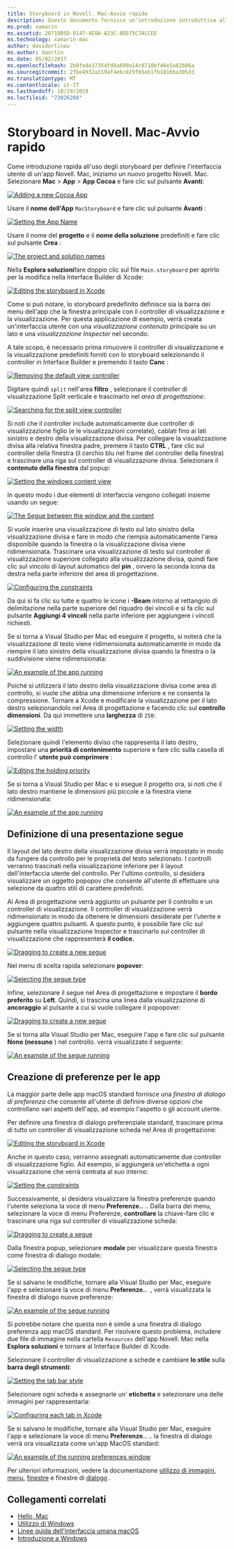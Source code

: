 ```yaml
---
title: Storyboard in Novell. Mac-Avvio rapido
description: Questo documento fornisce un'introduzione introduttiva alla creazione di interfacce utente macOS con storyboard in Novell. Mac. Viene descritto come creare un segue e creare una finestra delle preferenze.
ms.prod: xamarin
ms.assetid: 20719B5D-8147-4E8A-A23C-8D575C7ACCEE
ms.technology: xamarin-mac
author: davidortinau
ms.author: daortin
ms.date: 05/02/2017
ms.openlocfilehash: 2b8fede37354fd8a899a14c0710bf46e5a82b86a
ms.sourcegitcommit: 2fbe4932a319af4ebc829f65eb1fb1816ba305d3
ms.translationtype: MT
ms.contentlocale: it-IT
ms.lasthandoff: 10/29/2019
ms.locfileid: "73026208"
---
```

# <a name="storyboards-in-xamarinmac-quick-start"></a>Storyboard in Novell. Mac-Avvio rapido

Come introduzione rapida all'uso degli storyboard per definire l'interfaccia utente di un'app Novell. Mac, iniziamo un nuovo progetto Novell. Mac. Selezionare **Mac** > **App** > **App Cocoa** e fare clic sul pulsante **Avanti**:

[![](quickstart-images/qs01.png "Adding a new Cocoa App")](quickstart-images/qs01.png#lightbox)

Usare il **nome dell'App** `MacStoryboard` e fare clic sul pulsante **Avanti** :

[![](quickstart-images/qs02.png "Setting the App Name")](quickstart-images/qs02.png#lightbox)

Usare il nome del **progetto** e il **nome della soluzione** predefiniti e fare clic sul pulsante **Crea** :

[![](quickstart-images/qs03.png "The project and solution names")](quickstart-images/qs03.png#lightbox)

Nella **Esplora soluzioni**fare doppio clic sul file `Main.storyboard` per aprirlo per la modifica nella Interface Builder di Xcode:

[![](quickstart-images/qs04.png "Editing the storyboard in Xcode")](quickstart-images/qs04.png#lightbox)

Come si può notare, lo storyboard predefinito definisce sia la barra dei menu dell'app che la finestra principale con il controller di visualizzazione e la visualizzazione. Per questa applicazione di esempio, verrà creata un'interfaccia utente con una _visualizzazione contenuto_ principale su un lato e una _visualizzazione Inspector_ nel secondo.

A tale scopo, è necessario prima rimuovere il controller di visualizzazione e la visualizzazione predefiniti forniti con lo storyboard selezionando il controller in Interface Builder e premendo il tasto **Canc** :

[![](quickstart-images/qs05.png "Removing the default view controller")](quickstart-images/qs05.png#lightbox)

Digitare quindi `split` nell'area **filtro** , selezionare il controller di visualizzazione Split verticale e trascinarlo nel _area di progettazione_:

[![](quickstart-images/qs06.png "Searching for the split view controller")](quickstart-images/qs06.png#lightbox)

Si noti che il controller include automaticamente due controller di visualizzazione figlio (e le visualizzazioni correlate), cablati fino ai lati sinistro e destro della visualizzazione divisa. Per collegare la visualizzazione divisa alla relativa finestra padre, premere il tasto **CTRL** , fare clic sul controller della finestra (il cerchio blu nel frame del controller della finestra) e trascinare una riga sul controller di visualizzazione divisa. Selezionare il **contenuto della finestra** dal popup:

[![](quickstart-images/qs07.png "Setting the windows content view")](quickstart-images/qs07.png#lightbox)

In questo modo i due elementi di interfaccia vengono collegati insieme usando un segue:

[![](quickstart-images/qs08.png "The Segue between the window and the content")](quickstart-images/qs08.png#lightbox)

Si vuole inserire una visualizzazione di testo sul lato sinistro della visualizzazione divisa e fare in modo che riempia automaticamente l'area disponibile quando la finestra o la visualizzazione divisa viene ridimensionata. Trascinare una visualizzazione di testo sul controller di visualizzazione superiore collegato alla visualizzazione divisa, quindi fare clic sul vincolo di layout automatico del **pin** , ovvero la seconda icona da destra nella parte inferiore del area di progettazione.

[![](quickstart-images/qs09.png "Configuring the constraints")](quickstart-images/qs09.png#lightbox)

Da qui si fa clic su tutte e quattro le icone i **-Beam** intorno al rettangolo di delimitazione nella parte superiore del riquadro dei vincoli e si fa clic sul pulsante **Aggiungi 4 vincoli** nella parte inferiore per aggiungere i vincoli richiesti.

Se si torna a Visual Studio per Mac ed eseguire il progetto, si noterà che la visualizzazione di testo viene ridimensionata automaticamente in modo da riempire il lato sinistro della visualizzazione divisa quando la finestra o la suddivisione viene ridimensionata:

[![](quickstart-images/qs10.png "An example of the app running")](quickstart-images/qs10.png#lightbox)

Poiché si utilizzerà il lato destro della visualizzazione divisa come area di controllo, si vuole che abbia una dimensione inferiore e ne consenta la compressione. Tornare a Xcode e modificare la visualizzazione per il lato destro selezionandolo nel Area di progettazione e facendo clic sul **controllo dimensioni**. Da qui immettere una **larghezza** di `250`:

[![](quickstart-images/qs11.png "Setting the width")](quickstart-images/qs11.png#lightbox)

Selezionare quindi l'elemento diviso che rappresenta il lato destro, impostare una **priorità di contenimento** superiore e fare clic sulla casella di controllo l' **utente può comprimere** :

[![](quickstart-images/qs12.png "Editing the holding priority")](quickstart-images/qs12.png#lightbox)

Se si torna a Visual Studio per Mac e si esegue il progetto ora, si noti che il lato destro mantiene le dimensioni più piccole e la finestra viene ridimensionata:

[![](quickstart-images/qs13.png "An example of the app running")](quickstart-images/qs13.png#lightbox)

<a name="Defining-a-Presentation-Segue" />

## <a name="defining-a-presentation-segue"></a>Definizione di una presentazione segue

Il layout del lato destro della visualizzazione divisa verrà impostato in modo da fungere da controllo per le proprietà del testo selezionato. I controlli verranno trascinati nella visualizzazione inferiore per il layout dell'interfaccia utente del controllo. Per l'ultimo controllo, si desidera visualizzare un oggetto popopov che consente all'utente di effettuare una selezione da quattro stili di carattere predefiniti.

Al Area di progettazione verrà aggiunto un pulsante per il controllo e un controller di visualizzazione. Il controller di visualizzazione verrà ridimensionato in modo da ottenere le dimensioni desiderate per l'utente e aggiungere quattro pulsanti. A questo punto, è possibile fare clic sul pulsante nella visualizzazione Inspector e trascinarlo sul controller di visualizzazione che rappresenterà **il codice.**

[![](quickstart-images/qs14.png "Dragging to create a new segue")](quickstart-images/qs14.png#lightbox)

Nel menu di scelta rapida selezionare **popover**: 

[![](quickstart-images/qs15.png "Selecting the segue type")](quickstart-images/qs15.png#lightbox)

Infine, selezionare il segue nel Area di progettazione e impostare il **bordo preferito** su **Left**. Quindi, si trascina una linea dalla visualizzazione di **ancoraggio** al pulsante a cui si vuole collegare il popopover:

[![](quickstart-images/qs16.png "Dragging to create a new segue")](quickstart-images/qs16.png#lightbox)

Se si torna alla Visual Studio per Mac, eseguire l'app e fare clic sul pulsante **None (nessuno** ) nel controllo. verrà visualizzato il seguente:

[![](quickstart-images/qs17.png "An example of the segue running")](quickstart-images/qs17.png#lightbox)

<a name="Creating-App-Preferences" />

## <a name="creating-app-preferences"></a>Creazione di preferenze per le app

La maggior parte delle app macOS standard fornisce una _finestra di dialogo di preferenza_ che consente all'utente di definire diverse opzioni che controllano vari aspetti dell'app, ad esempio l'aspetto o gli account utente.

Per definire una finestra di dialogo preferenziale standard, trascinare prima di tutto un controller di visualizzazione scheda nel Area di progettazione:

[![](quickstart-images/qs18.png "Editing the storyboard in Xcode")](quickstart-images/qs18.png#lightbox)

Anche in questo caso, verranno assegnati automaticamente due controller di visualizzazione figlio. Ad esempio, si aggiungerà un'etichetta a ogni visualizzazione che verrà centrata al suo interno:

[![](quickstart-images/qs19.png "Setting the constraints")](quickstart-images/qs19.png#lightbox)

Successivamente, si desidera visualizzare la finestra preferenze quando l'utente seleziona la voce di menu **Preferenze..** .. Dalla barra dei menu, selezionare la voce di menu Preferenze, **controllare** la chiave-fare clic e trascinare una riga sul controller di visualizzazione scheda:

[![](quickstart-images/qs20.png "Dragging to create a segue")](quickstart-images/qs20.png#lightbox)

Dalla finestra popup, selezionare **modale** per visualizzare questa finestra come finestra di dialogo modale:

[![](quickstart-images/qs21.png "Selecting the segue type")](quickstart-images/qs21.png#lightbox)

Se si salvano le modifiche, tornare alla Visual Studio per Mac, eseguire l'app e selezionare la voce di menu **Preferenze..** ., verrà visualizzata la finestra di dialogo nuove preferenze:

[![](quickstart-images/qs22.png "An example of the segue running")](quickstart-images/qs22.png#lightbox)

Si potrebbe notare che questa non è simile a una finestra di dialogo preferenza app macOS standard. Per risolvere questo problema, includere due file di immagine nella cartella `Resources` dell'app Novell. Mac nella **Esplora soluzioni** e tornare al Interface Builder di Xcode.

Selezionare il controller di visualizzazione a schede e cambiare **lo stile** sulla **barra degli strumenti**: 

[![](quickstart-images/qs23.png "Setting the tab bar style")](quickstart-images/qs23.png#lightbox)

Selezionare ogni scheda e assegnarle un' **etichetta** e selezionare una delle immagini per rappresentarla:

[![](quickstart-images/qs24.png "Configuring each tab in Xcode")](quickstart-images/qs24.png#lightbox)

Se si salvano le modifiche, tornare alla Visual Studio per Mac, eseguire l'app e selezionare la voce di menu **Preferenze..** .. la finestra di dialogo verrà ora visualizzata come un'app MacOS standard:

[![](quickstart-images/qs25.png "An example of the running preferences window")](quickstart-images/qs25.png#lightbox)

Per ulteriori informazioni, vedere la documentazione [utilizzo di immagini](~/mac/app-fundamentals/image.md), [menu](~/mac/user-interface/menu.md), [finestre](~/mac/user-interface/window.md) e finestre di [dialogo](~/mac/user-interface/dialog.md) .

## <a name="related-links"></a>Collegamenti correlati

- [Hello, Mac](~/mac/get-started/hello-mac.md)
- [Utilizzo di Windows](~/mac/user-interface/window.md)
- [Linee guida dell'interfaccia umana macOS](https://developer.apple.com/design/human-interface-guidelines/macos/overview/themes/)
- [Introduzione a Windows](https://developer.apple.com/library/mac/documentation/Cocoa/Conceptual/WinPanel/Introduction.html#//apple_ref/doc/uid/10000031-SW1)

